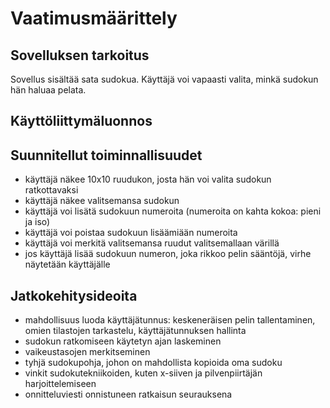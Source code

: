# Vaatimusmäärittely

## Sovelluksen tarkoitus

Sovellus sisältää sata sudokua. Käyttäjä voi vapaasti valita, minkä sudokun hän haluaa pelata.

## Käyttöliittymäluonnos

## Suunnitellut toiminnallisuudet

* käyttäjä näkee 10x10 ruudukon, josta hän voi valita sudokun ratkottavaksi
* käyttäjä näkee valitsemansa sudokun
* käyttäjä voi lisätä sudokuun numeroita (numeroita on kahta kokoa: pieni ja iso)
* käyttäjä voi poistaa sudokuun lisäämiään numeroita
* käyttäjä voi merkitä valitsemansa ruudut valitsemallaan värillä 
* jos käyttäjä lisää sudokuun numeron, joka rikkoo pelin sääntöjä, virhe näytetään käyttäjälle

## Jatkokehitysideoita

* mahdollisuus luoda käyttäjätunnus: keskeneräisen pelin tallentaminen, omien tilastojen tarkastelu, käyttäjätunnuksen hallinta 
* sudokun ratkomiseen käytetyn ajan laskeminen
* vaikeustasojen merkitseminen
* tyhjä sudokupohja, johon on mahdollista kopioida oma sudoku
* vinkit sudokutekniikoiden, kuten x-siiven ja pilvenpiirtäjän harjoittelemiseen
* onnitteluviesti onnistuneen ratkaisun seurauksena

